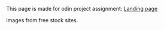 This page is made for odin project assignment: [Landing page](https://www.theodinproject.com/paths/foundations/courses/foundations/lessons/block-and-inline)

images from free stock sites.
